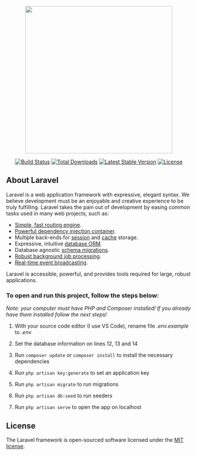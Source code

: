 <p align="center"><a href="https://laravel.com" target="_blank"><img src="https://raw.githubusercontent.com/laravel/art/master/logo-lockup/5%20SVG/2%20CMYK/1%20Full%20Color/laravel-logolockup-cmyk-red.svg" width="400"></a></p>

<p align="center">
<a href="https://travis-ci.org/laravel/framework"><img src="https://travis-ci.org/laravel/framework.svg" alt="Build Status"></a>
<a href="https://packagist.org/packages/laravel/framework"><img src="https://img.shields.io/packagist/dt/laravel/framework" alt="Total Downloads"></a>
<a href="https://packagist.org/packages/laravel/framework"><img src="https://img.shields.io/packagist/v/laravel/framework" alt="Latest Stable Version"></a>
<a href="https://packagist.org/packages/laravel/framework"><img src="https://img.shields.io/packagist/l/laravel/framework" alt="License"></a>
</p>

## About Laravel

Laravel is a web application framework with expressive, elegant syntax. We believe development must be an enjoyable and creative experience to be truly fulfilling. Laravel takes the pain out of development by easing common tasks used in many web projects, such as:

- [Simple, fast routing engine](https://laravel.com/docs/routing).
- [Powerful dependency injection container](https://laravel.com/docs/container).
- Multiple back-ends for [session](https://laravel.com/docs/session) and [cache](https://laravel.com/docs/cache) storage.
- Expressive, intuitive [database ORM](https://laravel.com/docs/eloquent).
- Database agnostic [schema migrations](https://laravel.com/docs/migrations).
- [Robust background job processing](https://laravel.com/docs/queues).
- [Real-time event broadcasting](https://laravel.com/docs/broadcasting).

Laravel is accessible, powerful, and provides tools required for large, robust applications.

### To open and run this project, follow the steps below:

<em>Note: your computer must have PHP and Composer installed! If you already have them installed follow the next steps!</em>

1. With your source code editor (I use VS Code), rename file <em>.env.example</em> to <em>.env</em><br>

2. Set the database information on lines 12, 13 and 14

3. Run <code>composer update</code> or <code>composer install</code> to install the necessary dependencies

4. Run <code>php artisan key:generate</code> to set an application key

5. Run <code>php artisan migrate</code> to run migrations

6. Run <code>php artisan db:seed</code> to run seeders

7. Run <code>php artisan serve</code> to open the app on localhost


## License

The Laravel framework is open-sourced software licensed under the [MIT license](https://opensource.org/licenses/MIT).
